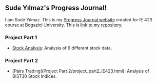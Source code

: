 ## Sude Yılmaz's Progress Journal!

I am Sude Yılmaz. This is my [Progress Journal website](https://bu-ie-423.github.io/fall-23-sudeyilmaz/) created for IE 423 course at Bogazici University.
This is [link to my repository](https://github.com/BU-IE-423/fall-23-sudeyilmaz).

### Project Part 1
* [Stock Analysis](https://bu-ie-423.github.io/fall-23-sudeyilmaz/IE423_Project_Part1_final.html): Analysis of 6 different stock data. 

### Project Part 2
* [Pairs Trading](Project Part 2/project_part2_IE423.html): Analysis of BIST30 Stock Indices.
